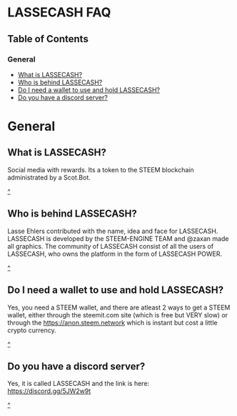 <span id="disable_router_nav_history_direction_check"></span>
# LASSECASH FAQ

## <span id="Table_of_Contents">Table of Contents</span>

### <span id="Table_of_Contents_General">General</span>
- <a href="#What_is_lassecash">What is LASSECASH?</a>
- <a href="#Who_is_behind_lassecash">Who is behind LASSECASH?</a>
- <a href="#Do_I_need_wallet">Do I need a wallet to use and hold LASSECASH?</a>
- <a href="#Do_you_have_discord">Do you have a discord server?</a>

# General

## <span id="What_is_lassecash">What is LASSECASH?</span>
Social media with rewards. Its a token to the STEEM blockchain administrated by a Scot.Bot.

<a href="#Table_of_Contents_General">^</a>

## <span id="Who_is_behind_lassecash">Who is behind LASSECASH?</span>
Lasse Ehlers contributed with the name, idea and face for LASSECASH. LASSECASH is developed by the STEEM-ENGINE TEAM and @zaxan made all graphics. The community of LASSECASH consist of all the users of LASSECASH, who owns the platform in the form of LASSECASH POWER.

<a href="#Table_of_Contents_General">^</a>

## <span id="Do_I_need_wallet">Do I need a wallet to use and hold LASSECASH?</span>

Yes, you need a STEEM wallet, and there are atleast 2 ways to get a STEEM wallet, either through the steemit.com site (which is free but VERY slow) or through the https://anon.steem.network which is instant but cost a little crypto currency.

<a href="#Table_of_Contents_General">^</a>

## <span id="Do_you_have_discord">Do you have a discord server?</span>

Yes, it is called LASSECASH and the link is here: https://discord.gg/5JW2w9t

<a href="#Table_of_Contents_General">^</a>
